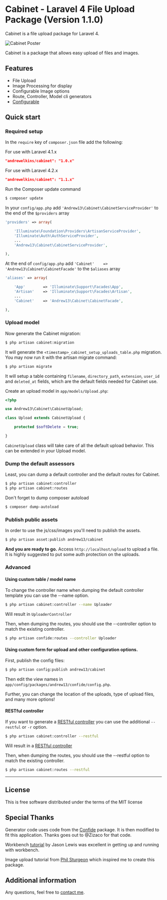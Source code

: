 Cabinet - Laravel 4 File Upload Package (Version 1.1.0)
=====================

Cabinet is a file upload package for Laravel 4.

![Cabinet Poster](http://i.imgur.com/y7YXeVQ.png)

Cabinet is a package that allows easy upload of files and images.

## Features

* File Upload
* Image Processing for display
* Configurable Image options
* Route, Controller, Model cli generators
* [Configurable](#config)

## Quick start

### Required setup

In the `require` key of `composer.json` file add the following:

For use with Laravel 4.1.x

```json
"andrewelkins/cabinet": "1.0.x"
```

For use with Laravel 4.2.x

```json
"andrewelkins/cabinet": "1.1.x"
```

Run the Composer update command

```bash
$ composer update
```

In your `config/app.php` add `'Andrew13\Cabinet\CabinetServiceProvider'` to the end of the `$providers` array

```php
'providers' => array(

    'Illuminate\Foundation\Providers\ArtisanServiceProvider',
    'Illuminate\Auth\AuthServiceProvider',
    ...
    'Andrew13\Cabinet\CabinetServiceProvider',

),
```

At the end of `config/app.php` add `'Cabinet'    => 'Andrew13\Cabinet\CabinetFacade'` to the `$aliases` array

```php
'aliases' => array(

    'App'        => 'Illuminate\Support\Facades\App',
    'Artisan'    => 'Illuminate\Support\Facades\Artisan',
    ...
    'Cabinet'    => 'Andrew13\Cabinet\CabinetFacade',

),
```

### Upload model

Now generate the Cabinet migration:

```bash
$ php artisan cabinet:migration
```

It will generate the `<timestamp>_cabinet_setup_uploads_table.php` migration. You may now run it with the artisan migrate command:

```bash
$ php artisan migrate
```

It will setup a table containing `filename`, `directory_path`, `extension`, `user_id` and `deleted_at` fields, which are the default fields needed for Cabinet use.

Create an upload model in `app/models/Upload.php`:

```php
<?php

use Andrew13\Cabinet\CabinetUpload;

class Upload extends CabinetUpload {

    protected $softDelete = true;

}
```

`CabinetUpload` class will take care of all the default upload behavior. This can be extended in your Upload model.


### Dump the default assessors

Least, you can dump a default controller and the default routes for Cabinet.

```bash
$ php artisan cabinet:controller
$ php artisan cabinet:routes
```

Don't forget to dump composer autoload

```bash
$ composer dump-autoload
```

### Publish public assets

In order to use the js/css/images you'll need to publish the assets.

```bash
$ php artisan asset:publish andrew13/cabinet
```

**And you are ready to go.**
Access `http://localhost/upload` to upload a file. It is highly suggested to put some auth protection on the uploads.


### Advanced

#### Using custom table / model name

To change the controller name when dumping the default controller template you can use the --name option.

```bash
$ php artisan cabinet:controller --name Uploader
```

Will result in `UploaderController`

Then, when dumping the routes, you should use the --controller option to match the existing controller.

```bash
$ php artisan confide:routes --controller Uploader
```

<a name="config"></a>
#### Using custom form for upload and other configuration options.

First, publish the config files:

```bash
$ php artisan config:publish andrew13/cabinet
```

Then edit the view names in `app/config/packages/andrew13/confide/config.php`.

Further, you can change the location of the uploads, type of upload files, and many more options!

#### RESTful controller

If you want to generate a [RESTful controller](https://github.com/laravel/docs/blob/master/controllers.md#restful-controllers) you can use the additional `--restful` or `-r` option.

```bash
$ php artisan cabinet:controller --restful
```

Will result in a [RESTful controller](https://github.com/laravel/docs/blob/master/controllers.md#restful-controllers)

Then, when dumping the routes, you should use the --restful option to match the existing controller.

```bash
$ php artisan cabinet:routes --restful
```

-----
## License

This is free software distributed under the terms of the MIT license


## Special Thanks

Generator code uses code from the [Confide](https://github.com/Zizaco/confide) package.
It is then modified to fit this application. Thanks goes out to @Zizaco for that code.

Workbench [tutorial](http://jasonlewis.me/article/laravel-4-develop-packages-using-the-workbench)
by Jason Lewis was excellent in getting up and running with workbench.

Image upload tutorial from [Phil Sturgeon](http://philsturgeon.co.uk/blog/2012/09/package-watch-image-management) which inspired me to create this package.


## Additional information

Any questions, feel free to [contact me](http://twitter.com/andrewelkins).
